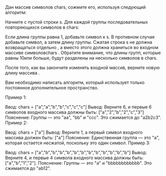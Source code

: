 Дан массив символов chars, сожмите его, используя следующий алгоритм:

Начните с пустой строки s. Для каждой группы последовательных повторяющихся символов в chars:

Если длина группы равна 1, добавьте символ к s.
В противном случае добавьте символ, а затем длину группы.
Сжатая строка s не должна возвращаться отдельно , а вместо этого должна храниться во входном массиве символовchars . Обратите внимание, что длины групп, которые равны 10или больше, будут разделены на несколько символов в chars.

После того, как вы закончите изменять входной массив, верните новую длину массива .

Вам необходимо написать алгоритм, который использует только постоянное дополнительное пространство.

Пример 1:

Ввод: chars = ["a","a","b","b","c","c","c"]
Вывод: Верните 6, и первые 6 символов входного массива должны быть: ["a","2","b","2","c","3"]
Пояснение: Группы — это "aa", "bb" и "ccc". Это сжимается до "a2b2c3".
Пример 2:

Ввод: chars = ["a"]
Вывод: Верните 1, а первый символ входного массива должен быть: ["a"]
Пояснение: Единственная группа — это "a", которая остается несжатой, поскольку это один символ.
Пример 3:

Ввод: chars = ["a","b","b","b","b","b","b","b","b","b","b","b","b"]
Вывод: Верните 4, и первые 4 символа входного массива должны быть: ["a","b","1","2"].
Пояснение: Группы — это "a" и "bbbbbbbbbbbb". Это сжимается до "ab12".
